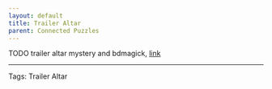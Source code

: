 ```yaml
---
layout: default
title: Trailer Altar
parent: Connected Puzzles
---
```


TODO trailer altar mystery and bdmagick, [link](https://docs.google.com/document/d/1lgedHSpcqYHQOAu8TcWW8lGggkLkf9rM_T582i0PTUI/edit)

---
Tags: Trailer Altar